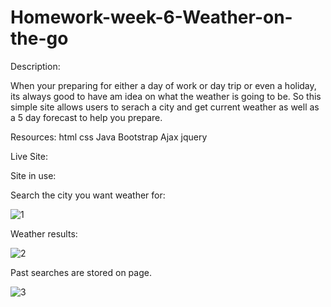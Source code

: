 # Homework-week-6-Weather-on-the-go

Description:

When your preparing for either a day of work or day trip or even a holiday, its always good to have am idea on what the weather is going to be.
So this simple site allows users to serach a city and get current weather as well as a 5 day forecast to help you prepare.

Resources:
html
css
Java
Bootstrap 
Ajax jquery 


Live Site:

Site in use:

Search the city you want weather for:


![1](https://user-images.githubusercontent.com/98126694/161528546-92fe65e1-67e6-45d5-90ab-7952ef6309a2.png)










Weather results:



![2](https://user-images.githubusercontent.com/98126694/161528560-ebf44b74-9f1c-4ce0-9268-c0e5a695766f.png)












Past searches are stored on page.



![3](https://user-images.githubusercontent.com/98126694/161528581-e468ad4c-0a55-45eb-bf4e-8b311e0784c9.png)



















